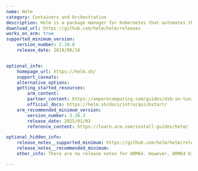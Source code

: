 ```yaml
---
name: Helm
category: Containers and Orchestration
description: Helm is a package manager for Kubernetes that automates the creation, packaging, configuration, and deployment of Kubernetes applications.
download_url: https://github.com/helm/helm/releases
works_on_arm: true
supported_minimum_version:
    version_number: 2.10.0
    release_date: 2018/08/18


optional_info:
    homepage_url: https://helm.sh/
    support_caveats:
    alternative_options:
    getting_started_resources:
        arm_content:
        partner_content: https://amperecomputing.com/guides/dsb-sn-tuning-guide/dsb-sn-tuning-setting-up-kubernetes
        official_docs: https://helm.sh/docs/intro/quickstart/
    arm_recommended_minimum_version:
        version_number: 3.16.3
        release_date: 2025/01/03
        reference_content: https://learn.arm.com/install-guides/helm/

optional_hidden_info:
    release_notes__supported_minimum: https://github.com/helm/helm/releases/tag/v2.10.0
    release_notes__recommended_minimum:
    other_info: There are no release notes for ARM64. However, ARM64 binaries are published from v2.10.0 release.

---
```

